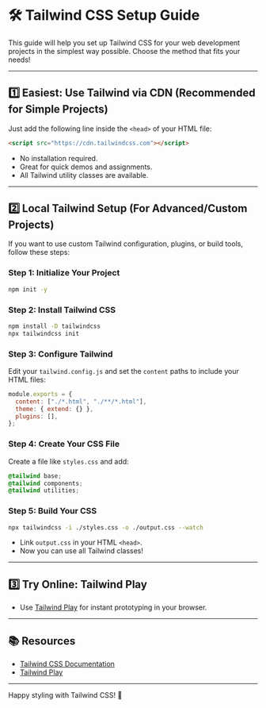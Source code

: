 # 🛠️ Tailwind CSS Setup Guide

This guide will help you set up Tailwind CSS for your web development projects in the simplest way possible. Choose the method that fits your needs!

---

## 1️⃣ Easiest: Use Tailwind via CDN (Recommended for Simple Projects)

Just add the following line inside the `<head>` of your HTML file:

```html
<script src="https://cdn.tailwindcss.com"></script>
```

- No installation required.
- Great for quick demos and assignments.
- All Tailwind utility classes are available.

---

## 2️⃣ Local Tailwind Setup (For Advanced/Custom Projects)

If you want to use custom Tailwind configuration, plugins, or build tools, follow these steps:

### Step 1: Initialize Your Project

```bash
npm init -y
```

### Step 2: Install Tailwind CSS

```bash
npm install -D tailwindcss
npx tailwindcss init
```

### Step 3: Configure Tailwind

Edit your `tailwind.config.js` and set the `content` paths to include your HTML files:

```js
module.exports = {
  content: ["./*.html", "./**/*.html"],
  theme: { extend: {} },
  plugins: [],
};
```

### Step 4: Create Your CSS File

Create a file like `styles.css` and add:

```css
@tailwind base;
@tailwind components;
@tailwind utilities;
```

### Step 5: Build Your CSS

```bash
npx tailwindcss -i ./styles.css -o ./output.css --watch
```

- Link `output.css` in your HTML `<head>`.
- Now you can use all Tailwind classes!

---

## 3️⃣ Try Online: Tailwind Play

- Use [Tailwind Play](https://play.tailwindcss.com/) for instant prototyping in your browser.

---

## 📚 Resources

- [Tailwind CSS Documentation](https://tailwindcss.com/docs/installation)
- [Tailwind Play](https://play.tailwindcss.com/)

---

Happy styling with Tailwind CSS! 🎨
